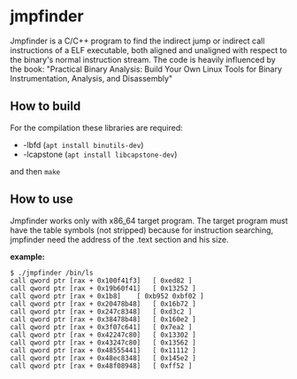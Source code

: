 jmpfinder
=========

Jmpfinder is a C/C++ program to find the indirect jump or indirect call instructions of a ELF executable, both aligned and unaligned with respect to the binary's normal instruction stream. The code is heavily influenced by the book: "Practical Binary Analysis: Build Your Own Linux Tools for Binary Instrumentation, Analysis, and Disassembly"

How to build
------------

For the compilation these libraries are required:

* -lbfd		    (`apt install binutils-dev`)
* -lcapstone	    (`apt install libcapstone-dev`)

and then `make`

How to use
----------

Jmpfinder works only with x86_64 target program. 
The target program must have the table symbols (not stripped) because for instruction searching, jmpfinder need the address of the .text section and his size.

**example:**

	$ ./jmpfinder /bin/ls
	call qword ptr [rax + 0x100f41f3]	[ 0xed82 ]
	call qword ptr [rax + 0x19b60f41]	[ 0x13252 ]
	call qword ptr [rax + 0x1b8]	[ 0xb952 0xbf02 ]
	call qword ptr [rax + 0x20478b48]	[ 0x16b72 ]
	call qword ptr [rax + 0x247c8348]	[ 0xd3c2 ]
	call qword ptr [rax + 0x38478b48]	[ 0x160e2 ]
	call qword ptr [rax + 0x3f07c641]	[ 0x7ea2 ]
	call qword ptr [rax + 0x42247c80]	[ 0x13302 ]
	call qword ptr [rax + 0x43247c80]	[ 0x13562 ]
	call qword ptr [rax + 0x48555441]	[ 0x11112 ]
	call qword ptr [rax + 0x48ec8348]	[ 0x145e2 ]
	call qword ptr [rax + 0x48f08948]	[ 0xff52 ]







